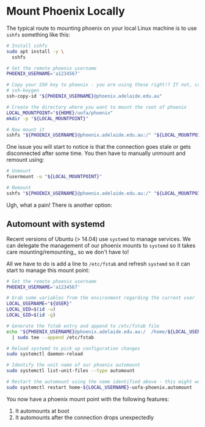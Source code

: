 # Mount Phoenix Locally

The typical route to mounting phoenix on your local Linux machine is to use `sshfs` something like this:

```bash
# Install sshfs
sudo apt install -y \
  sshfs

# Set the remote phoenix username
PHOENIX_USERNAME='a1234567'

# Copy your SSH key to phoenix - you are using these right!? If not, create a keypair first by running:
# ssh-keygen
ssh-copy-id "${PHOENIX_USERNAME}@phoenix.adelaide.edu.au"

# Create the directory where you want to mount the root of phoenix
LOCAL_MOUNTPOINT="${HOME}/uofa/phoenix"
mkdir -p "${LOCAL_MOUNTPOINT}"

# Now mount it
sshfs "${PHOENIX_USERNAME}@phoenix.adelaide.edu.au:/" "${LOCAL_MOUNTPOINT}"
```

One issue you will start to notice is that the connection goes stale or gets disconnected after some time. You then have to
manually unmount and remount using:

```bash
# Unmount
fusermount -u "${LOCAL_MOUNTPOINT}"

# Remount
sshfs "${PHOENIX_USERNAME}@phoenix.adelaide.edu.au:/" "${LOCAL_MOUNTPOINT}"
```

Ugh, what a pain! There is another option:

## Automount with systemd

Recent versions of Ubuntu (> 14.04) use `systemd` to manage services. We can delegate the management of our phoenix mounts to `systemd` so
it takes care mounting/remounting,, so we don't have to!

All we have to do is add a line to `/etc/fstab` and refresh `systemd` so it can start to manage this mount point:

```bash
# Set the remote phoenix username
PHOENIX_USERNAME='a1234567'

# Grab some variables from the environment regarding the current user
LOCAL_USERNAME="${USER}"
LOCAL_UID=$(id -u)
LOCAL_GID=$(id -g)

# Generate the fstab entry and append to /etc/fstab file
echo "${PHOENIX_USERNAME}@phoenix.adelaide.edu.au:/  /home/${LOCAL_USERNAME}/uofa/phoenix  fuse.sshfs noauto,x-systemd.automount,_netdev,user,idmap=user,follow_symlinks,identityfile=/home/${LOCAL_USERNAME}/.ssh/id_rsa,allow_other,default_permissions,uid=${LOCAL_UID},gid=${LOCAL_GID} 0 0" \
  | sudo tee --append /etc/fstab

# Reload systemd to pick up configuration changes
sudo systemctl daemon-reload

# Identify the unit name of our phoenix automount
sudo systemctl list-unit-files --type automount

# Restart the automount using the name identified above - this might work just as it is:
sudo systemctl restart home-${LOCAL_USERNAME}-uofa-phoenix.automount
```

You now have a phoenix mount point with the following features:

 1. It automounts at boot
 2. It automounts after the connection drops unexpectedly
